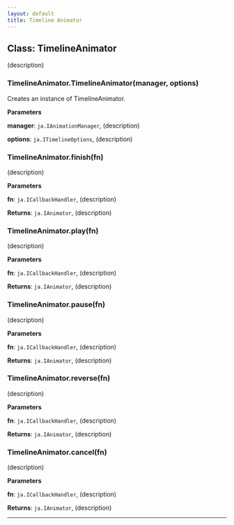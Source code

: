 ```yaml
---
layout: default
title: Timeline Animator
---
```



## Class: TimelineAnimator
(description)

### TimelineAnimator.TimelineAnimator(manager, options) 

Creates an instance of TimelineAnimator.

**Parameters**

**manager**: `ja.IAnimationManager`, (description)

**options**: `ja.ITimelineOptions`, (description)


### TimelineAnimator.finish(fn) 

(description)

**Parameters**

**fn**: `ja.ICallbackHandler`, (description)

**Returns**: `ja.IAnimator`, (description)

### TimelineAnimator.play(fn) 

(description)

**Parameters**

**fn**: `ja.ICallbackHandler`, (description)

**Returns**: `ja.IAnimator`, (description)

### TimelineAnimator.pause(fn) 

(description)

**Parameters**

**fn**: `ja.ICallbackHandler`, (description)

**Returns**: `ja.IAnimator`, (description)

### TimelineAnimator.reverse(fn) 

(description)

**Parameters**

**fn**: `ja.ICallbackHandler`, (description)

**Returns**: `ja.IAnimator`, (description)

### TimelineAnimator.cancel(fn) 

(description)

**Parameters**

**fn**: `ja.ICallbackHandler`, (description)

**Returns**: `ja.IAnimator`, (description)



* * *










